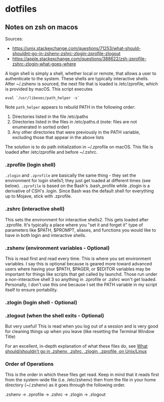 # dotfiles

## Notes on zsh on macos

Sources:
 - https://unix.stackexchange.com/questions/71253/what-should-shouldnt-go-in-zshenv-zshrc-zlogin-zprofile-zlogout
 - https://apple.stackexchange.com/questions/388622/zsh-zprofile-zshrc-zlogin-what-goes-where

A login shell is simply a shell, whether local or remote, that allows a user to authenticate to the system. These shells are typically interactive shells.
After ~/.zshenv is sourced, the next file that is loaded is /etc/zprofile, which is provided by macOS. This script executes

```
eval `/usr/libexec/path_helper -s`
```
Note ``path_helper`` appears to rebuild PATH in the following order:

1. Directories listed in the file /etc/paths
2. Directories listed in the files in /etc/paths.d (note: files are not enumerated in sorted order)
3. Any other directories that were previously in the PATH variable, excluding those that appear in the above lists

The solution is to do path initialization in ~/.zprofile on macOS. This file is loaded after /etc/zprofile and before ~/.zshrc.

### .zprofile (login shell)

``.zlogin`` and ``.zprofile`` are basically the same thing - they set the environment for login shells1; they just get loaded at different times (see below).  ``.zprofile`` is based on the Bash's .bash_profile while .zlogin is a derivative of CSH's .login. Since Bash was the default shell for everything up to Mojave, stick with .zprofile.

### .zshrc (interactive shell)

This sets the environment for interactive shells2. This gets loaded after .zprofile. It's typically a place where you "set it and forget it" type of parameters like $PATH, $PROMPT, aliases, and functions you would like to have in both login and interactive shells.

### .zshenv (environment variables - Optional)

This is read first and read every time. This is where you set environment variables. I say this is optional because is geared more toward advanced users where having your $PATH, $PAGER, or $EDITOR variables may be important for things like scripts that get called by launchd. Those run under a non-interactive shell 3 so anything in .zprofile or .zshrc won't get loaded. Personally, I don't use this one because I set the PATH variable in my script itself to ensure portability.

### .zlogin (login shell - Optional)


### .zlogout (when the shell exits - Optional)

But very useful! This is read when you log out of a session and is very good for cleaning things up when you leave (like resetting the Terminal Window Title)

For an excellent, in-depth explanation of what these files do, see [What should/shouldn't go in .zshenv, .zshrc, .zlogin, .zprofile, on Unix/Linux](https://unix.stackexchange.com/q/71253/107777)

### Order of Operations

This is the order in which these files get read. Keep in mind that it reads first from the system-wide file (i.e. /etc/zshenv) then from the file in your home directory (~/.zshenv) as it goes through the following order.

.zshenv → .zprofile → .zshrc → .zlogin → .zlogout


